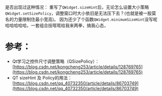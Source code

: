 

是否出现过这种情况：
重写了``QWidget.sizeHint``后，无论怎么设置大小策略``QWidget.setSizePolicy``，调整窗口时大小依旧是无法压下去？(也就是被一股莫名的力量限制住最小宽高)。
因为还少了个函数``QWidget.minimumSizeHint``没写呢哈哈哈哈哈，一套组合技哐哐给我来两拳，搞我心态，


# 参考：
- Qt学习之控件尺寸调整策略（QSizePolicy）：[https://blog.csdn.net/kongcheng253/article/details/128769765](https://blog.csdn.net/kongcheng253/article/details/128769765)
- QT sizeHint 及 Policy的用法：[https://blog.csdn.net/qq_40732350/article/details/86703749](https://blog.csdn.net/qq_40732350/article/details/86703749)



